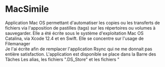 # MacSimile
Application Mac OS permettant d'automatiser les copies ou les transferts de fichiers via l'apposition de pastilles (tags) sur les répertoires ou volumes à sauvegarder.
Elle a été écrite sous le système d'exploitation Mac OS Catalina, via Xcode 12.4 et en Swift. Elle se concentre sur l'usage de Filemanager  
Je l'ai écrite afin de remplacer l'application Rsync qui ne me donnait pas entière satisfaction.
L'application est disponible se place dans la Barre des Tâches 
Les alias, les fichiers ".DS_Store" et les fichiers "
